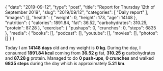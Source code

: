 {
    "date": "2019-09-12",
    "type": "post",
    "title": "Report for Thursday 12th of September 2019",
    "slug": "2019\/09\/12",
    "categories": [
        "Daily report"
    ],
    "images": [],
    "health": {
        "weight": 0,
        "height": 173,
        "age": 14148
    },
    "nutrition": {
        "calories": 1891.84,
        "fat": 36.52,
        "carbohydrates": 310.25,
        "protein": 87.28
    },
    "exercise": {
        "pushups": 0,
        "crunches": 0,
        "steps": 6835
    },
    "media": {
        "books": [],
        "podcast": [],
        "youtube": [],
        "movies": [],
        "photos": []
    }
}

Today I am <strong>14148 days</strong> old and my weight is <strong>0 kg</strong>. During the day, I consumed <strong>1891.84 kcal</strong> coming from <strong>36.52 g</strong> fat, <strong>310.25 g</strong> carbohydrates and <strong>87.28 g</strong> protein. Managed to do <strong>0 push-ups</strong>, <strong>0 crunches</strong> and walked <strong>6835 steps</strong> during the day which is approximately <strong>5.21 km</strong>.